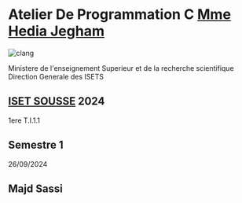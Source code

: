 # Atelier De Programmation C [Mme Hedia Jegham](https://tn.linkedin.com/in/h%C3%A9dia-jegham-45091741)
![clang](https://github.com/user-attachments/assets/98068272-cce5-431e-a087-b65bce4aea04)

Ministere de l'enseignement Superieur et de la recherche scientifique 
Direction Generale des ISETS 
## [ISET SOUSSE](https://isetso.rnu.tn) 2024
1ere T.I.1.1
## Semestre 1 
26/09/2024
## Majd Sassi
